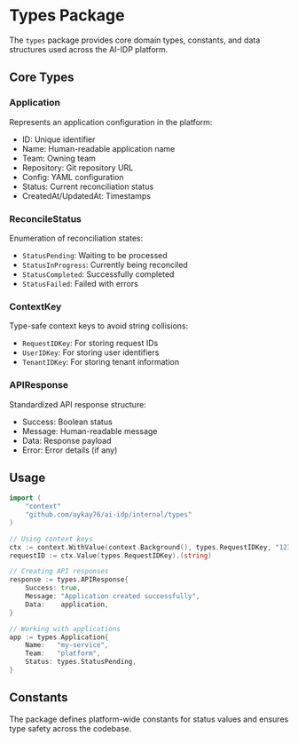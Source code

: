 # Types Package

The `types` package provides core domain types, constants, and data structures used across the AI-IDP platform.

## Core Types

### Application
Represents an application configuration in the platform:
- ID: Unique identifier
- Name: Human-readable application name
- Team: Owning team
- Repository: Git repository URL
- Config: YAML configuration
- Status: Current reconciliation status
- CreatedAt/UpdatedAt: Timestamps

### ReconcileStatus
Enumeration of reconciliation states:
- `StatusPending`: Waiting to be processed
- `StatusInProgress`: Currently being reconciled
- `StatusCompleted`: Successfully completed
- `StatusFailed`: Failed with errors

### ContextKey
Type-safe context keys to avoid string collisions:
- `RequestIDKey`: For storing request IDs
- `UserIDKey`: For storing user identifiers
- `TenantIDKey`: For storing tenant information

### APIResponse
Standardized API response structure:
- Success: Boolean status
- Message: Human-readable message
- Data: Response payload
- Error: Error details (if any)

## Usage

```go
import (
    "context"
    "github.com/aykay76/ai-idp/internal/types"
)

// Using context keys
ctx := context.WithValue(context.Background(), types.RequestIDKey, "123")
requestID := ctx.Value(types.RequestIDKey).(string)

// Creating API responses
response := types.APIResponse{
    Success: true,
    Message: "Application created successfully",
    Data:    application,
}

// Working with applications
app := types.Application{
    Name:   "my-service",
    Team:   "platform",
    Status: types.StatusPending,
}
```

## Constants

The package defines platform-wide constants for status values and ensures type safety across the codebase.
